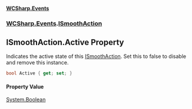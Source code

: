 #### [WCSharp.Events](README.md 'README')
### [WCSharp.Events](WCSharp.Events.md 'WCSharp.Events').[ISmoothAction](WCSharp.Events.ISmoothAction.md 'WCSharp.Events.ISmoothAction')

## ISmoothAction.Active Property

Indicates the active state of this [ISmoothAction](WCSharp.Events.ISmoothAction.md 'WCSharp.Events.ISmoothAction'). Set this to false to disable and remove this instance.

```csharp
bool Active { get; set; }
```

#### Property Value
[System.Boolean](https://docs.microsoft.com/en-us/dotnet/api/System.Boolean 'System.Boolean')